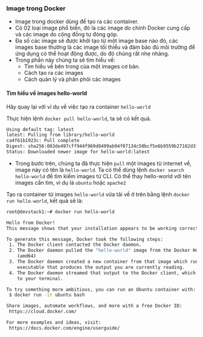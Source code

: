 ### Image trong Docker
- Image trong docker dùng để tạo ra các container.
- Có 02 loại image phổ biến, đó là các image do chính Docker cung cấp và các image do cộng đồng tự đóng góp.
- Đa số các image sẽ được khởi tạo từ một image base nào đó, các images base thường là các image tối thiểu và đảm bảo đủ môi trường để ứng dụng có thể hoạt động được, do đó chúng rất nhẹ nhàng.
- Trong phần này chúng ta sẽ tìm hiểu về:
  - Tìm hiểu về bên trong của một images cơ bản.
  - Cách tạo ra các images 
  - Cách quản lý và phân phôi các images

  
#### Tìm hiểu về images hello-world

Hãy quay lại với ví dụ về việc tạo ra container `hello-world`

Thực hiện lệnh `docker pull hello-world`, ta sẽ có kết quả.

  ```sh
  Using default tag: latest
  latest: Pulling from library/hello-world
  ca4f61b1923c: Pull complete
  Digest: sha256:083de497cff944f969d8499ab94f07134c50bcf5e6b9559b27182d3fa80ce3f7
  Status: Downloaded newer image for hello-world:latest
  ```
- Trong bước trên, chúng ta đã thực hiện `pull` một images từ internet về, image này có tên là `hello-world`. Ta có thể dùng lệnh `docker search hello-world` để tìm kiếm images từ CLI. Có thể thay hello-world với tên images cần tìm, vì dụ là `ubuntu` hoặc `apache2`


Tạo ra container từ images `hello-world` vừa tải về ở trên bằng lệnh `docker run hello-world`, kết quả sẽ là:

  ```sh
  root@devstack1:~# docker run hello-world

  Hello from Docker!
  This message shows that your installation appears to be working correctly.

  To generate this message, Docker took the following steps:
   1. The Docker client contacted the Docker daemon.
   2. The Docker daemon pulled the "hello-world" image from the Docker Hub.
      (amd64)
   3. The Docker daemon created a new container from that image which runs the
      executable that produces the output you are currently reading.
   4. The Docker daemon streamed that output to the Docker client, which sent it
      to your terminal.

  To try something more ambitious, you can run an Ubuntu container with:
   $ docker run -it ubuntu bash

  Share images, automate workflows, and more with a free Docker ID:
   https://cloud.docker.com/

  For more examples and ideas, visit:
   https://docs.docker.com/engine/userguide/
  ```

